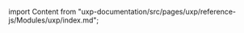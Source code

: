 
import Content from "uxp-documentation/src/pages/uxp/reference-js/Modules/uxp/index.md";

<Content query="product=xd"/>
